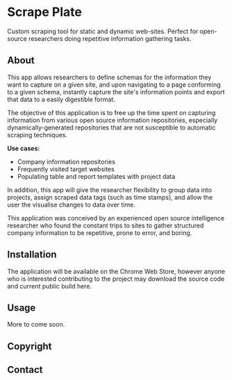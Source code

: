 # Scrape Plate 

Custom scraping tool for static and dynamic web-sites. Perfect for open-source researchers doing repetitive information gathering tasks.

## About

This app allows researchers to define schemas for the information they want to capture on a given site, and upon navigating to a page conforming to a given schema, instantly capture the site's information points and export that data to a easily digestible format.

The objective of this application is to free up the time spent on capturing information from various open source information repositories, especially dynamically-generated repositories that are not susceptible to automatic scraping techniques.

**Use cases:** 
- Company information repositories
- Frequently visited target websites
- Populating table and report templates with project data

In addition, this app will give the researcher flexibility to group data into projects, assign scraped data tags (such as time stamps), and allow the user the visualise changes to data over time.

This application was conceived by an experienced open source intelligence researcher who found the constant trips to sites to gather 
structured company information to be repetitive, prone to error, and boring.

## Installation

The application will be available on the Chrome Web Store, however anyone who is interested contributing to the project may download the source code and current public build here.

## Usage

More to come soon.

## Copyright

## Contact

